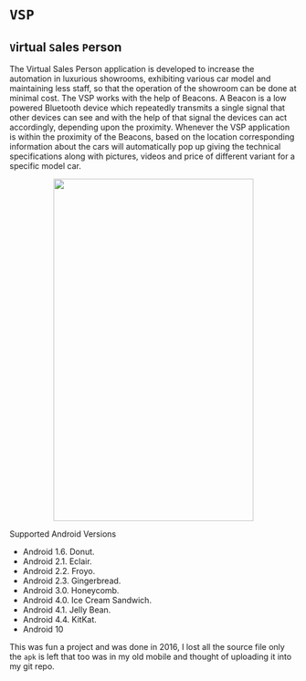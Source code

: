 # `VSP`
## `V`irtual `S`ales `P`erson  
The Virtual Sales Person application is developed to increase the automation in luxurious showrooms, exhibiting various car model and maintaining less staff, so that the operation of the showroom can be done at minimal cost. The VSP works with the help of Beacons. A Beacon is a low powered Bluetooth device which repeatedly transmits a single signal that other devices can see and with the help of that signal the devices can act accordingly, depending upon the proximity. Whenever the VSP application is within the proximity of the Beacons, based on the location corresponding information about the cars will automatically pop up giving the technical specifications along with pictures, videos and price of different variant for a specific model car.

<p align="center">
<img src="https://github.com/viswambhar-yasa/Virtual-sales-person/raw/master/GIF-200906_163730.gif" width="350" height="600" />
</p>

Supported Android Versions
- Android 1.6. Donut.
- Android 2.1. Eclair.
- Android 2.2. Froyo.
- Android 2.3. Gingerbread.
- Android 3.0. Honeycomb.
- Android 4.0. Ice Cream Sandwich.
- Android 4.1. Jelly Bean.
- Android 4.4. KitKat.
- Android 10

This was fun a project and was done in 2016, I lost all the source file only the `apk` is left that too was in my old mobile and thought of uploading it into my git repo.
